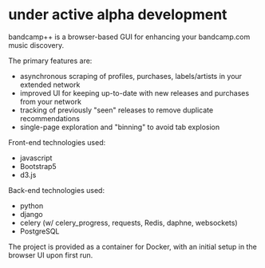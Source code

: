 # under active alpha development

bandcamp++ is a browser-based GUI for enhancing your bandcamp.com music discovery.

The primary features are:
- asynchronous scraping of profiles, purchases, labels/artists in your extended network
- improved UI for keeping up-to-date with new releases and purchases from your network
- tracking of previously "seen" releases to remove duplicate recommendations
- single-page exploration and "binning" to avoid tab explosion

Front-end technologies used:
- javascript
- Bootstrap5
- d3.js

Back-end technologies used:
- python
- django
- celery (w/ celery_progress, requests, Redis, daphne, websockets)
- PostgreSQL

The project is provided as a container for Docker, with an initial setup in the browser UI upon first run.
